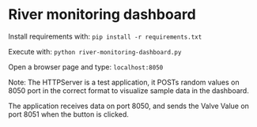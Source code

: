 # River monitoring dashboard

Install requirements with:
`pip install -r requirements.txt`

Execute with:
`python river-monitoring-dashboard.py`

Open a browser page and type:
`localhost:8050`

Note: The HTTPServer is a test application, it POSTs random values on 8050 port in the correct format to visualize sample data in the dashboard.

The application receives data on port 8050, and sends the Valve Value on port 8051 when the button is clicked.
